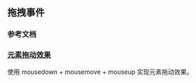 ## 拖拽事件

### 参考文档


### [元素拖动效果](https://codepen.io/shawnfung/pen/NzaGew)  
使用 mousedown + mousemove + mouseup 实现元素拖动效果。  
